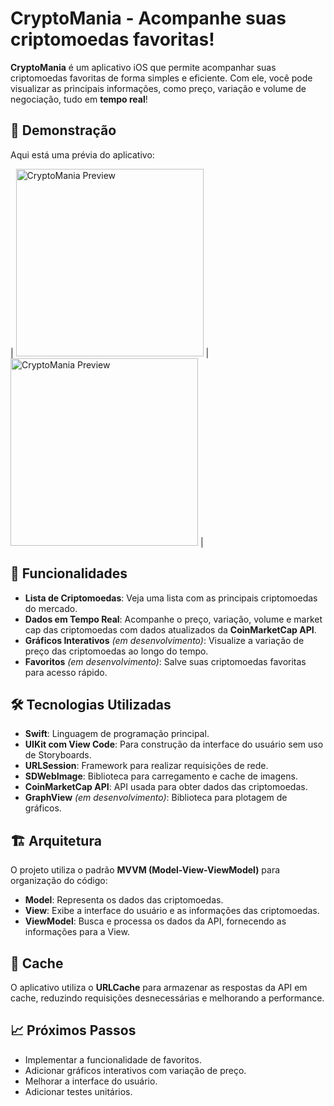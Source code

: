 # CryptoMania - Acompanhe suas criptomoedas favoritas!

**CryptoMania** é um aplicativo iOS que permite acompanhar suas criptomoedas favoritas de forma simples e eficiente. Com ele, você pode visualizar as principais informações, como preço, variação e volume de negociação, tudo em **tempo real**!

## 📱 Demonstração

Aqui está uma prévia do aplicativo:

| <img src="https://i.imgur.com/Za2dmA2.png" alt="CryptoMania Preview" width="300"/> | <img src="https://i.imgur.com/HWXzRNc.png" alt="CryptoMania Preview" width="300"/> |


## 🚀 Funcionalidades

- **Lista de Criptomoedas**: Veja uma lista com as principais criptomoedas do mercado.
- **Dados em Tempo Real**: Acompanhe o preço, variação, volume e market cap das criptomoedas com dados atualizados da **CoinMarketCap API**.
- **Gráficos Interativos** *(em desenvolvimento)*: Visualize a variação de preço das criptomoedas ao longo do tempo.
- **Favoritos** *(em desenvolvimento)*: Salve suas criptomoedas favoritas para acesso rápido.

## 🛠 Tecnologias Utilizadas

- **Swift**: Linguagem de programação principal.
- **UIKit com View Code**: Para construção da interface do usuário sem uso de Storyboards.
- **URLSession**: Framework para realizar requisições de rede.
- **SDWebImage**: Biblioteca para carregamento e cache de imagens.
- **CoinMarketCap API**: API usada para obter dados das criptomoedas.
- **GraphView** *(em desenvolvimento)*: Biblioteca para plotagem de gráficos.

## 🏗 Arquitetura

O projeto utiliza o padrão **MVVM (Model-View-ViewModel)** para organização do código:

- **Model**: Representa os dados das criptomoedas.
- **View**: Exibe a interface do usuário e as informações das criptomoedas.
- **ViewModel**: Busca e processa os dados da API, fornecendo as informações para a View.

## 💾 Cache

O aplicativo utiliza o **URLCache** para armazenar as respostas da API em cache, reduzindo requisições desnecessárias e melhorando a performance.

## 📈 Próximos Passos

- Implementar a funcionalidade de favoritos.
- Adicionar gráficos interativos com variação de preço.
- Melhorar a interface do usuário.
- Adicionar testes unitários.
